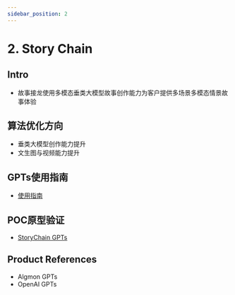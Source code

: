 ```yaml
---
sidebar_position: 2
---
```


# 2. Story Chain
## Intro
* 故事接龙使用多模态垂类大模型故事创作能力为客户提供多场景多模态情景故事体验

## 算法优化方向
* 垂类大模型创作能力提升
* 文生图与视频能力提升

## GPTs使用指南
* [使用指南](https://www.algmon.com/docs/gpts/story)

## POC原型验证
* [StoryChain GPTs](https://chat.openai.com/g/g-aqSY9JyFi-story-chain)

## Product References
* Algmon GPTs
* OpenAI GPTs